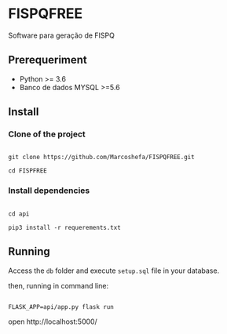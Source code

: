 # FISPQFREE

Software para geração de FISPQ

## Prerequeriment

- Python >= 3.6
- Banco de dados MYSQL >=5.6

## Install

### Clone of the project
``` 

git clone https://github.com/Marcoshefa/FISPQFREE.git

cd FISPFREE

```
### Install dependencies

```

cd api

pip3 install -r requerements.txt

```


## Running

Access the `db` folder and execute `setup.sql` file in your database.

then, running in command line:

```

FLASK_APP=api/app.py flask run

```

open http://localhost:5000/